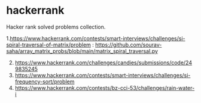 # hackerrank
Hacker rank solved problems collection.

1.https://www.hackerrank.com/contests/smart-interviews/challenges/si-spiral-traversal-of-matrix/problem : https://github.com/sourav-saha/array_matrix_probs/blob/main/matrix_spiral_traversal.py

2. https://www.hackerrank.com/challenges/candies/submissions/code/249835245
3. https://www.hackerrank.com/contests/smart-interviews/challenges/si-frequency-sort/problem
4. https://www.hackerrank.com/contests/bz-cci-53/challenges/rain-water-i
